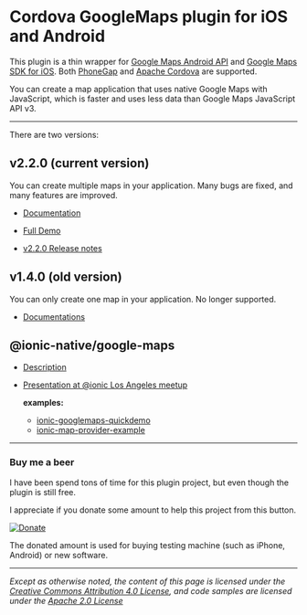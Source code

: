 Cordova GoogleMaps plugin for iOS and Android
==========================
This plugin is a thin wrapper for [Google Maps Android API](https://developers.google.com/maps/documentation/android/) and [Google Maps SDK for iOS](https://developers.google.com/maps/documentation/ios/).
Both [PhoneGap](http://phonegap.com/) and [Apache Cordova](http://cordova.apache.org/) are supported.

You can create a map application that uses native Google Maps with JavaScript, which is faster and uses less data than Google Maps JavaScript API v3.

----

There are two versions:

## v2.2.0 (current version)

You can create multiple maps in your application.
Many bugs are fixed, and many features are improved.

- [Documentation](./v2.0.0/README.md)

- [Full Demo](https://github.com/mapsplugin/v2.0-demo)

- [v2.2.0 Release notes](./v2.0.0/ReleaseNotes/v2.2.0/README.md)


## v1.4.0 (old version)

You can only create one map in your application.
No longer supported.

- [Documentations](./v1.4.0/README.md)

## @ionic-native/google-maps

- [Description](./v2.0.0/ionic-native/README.md)

- [Presentation at @ionic Los Angeles meetup](https://docs.google.com/presentation/d/1zlkmoSY4AzDJc_P4IqWLnzct41IqHyzGkLeyhlAxMDE/edit#slide=id.p)

  **examples:**
    - [ionic-googlemaps-quickdemo](https://github.com/mapsplugin/ionic-googlemaps-quickdemo)
    - [ionic-map-provider-example](https://github.com/mapsplugin/ionic-map-provider-example)
-----

### Buy me a beer

I have been spend tons of time for this plugin project, but even though the plugin is still free.

I appreciate if you donate some amount to help this project from this button.

[![Donate](https://img.shields.io/badge/Donate-PayPal-green.svg)](https://www.paypal.com/cgi-bin/webscr?cmd=_donations&business=SQPLZJ672HJ9N&lc=US&item_name=cordova%2dgooglemaps%2dplugin&currency_code=USD&bn=PP%2dDonationsBF%3abtn_donate_SM%2egif%3aNonHosted)

The donated amount is used for buying testing machine (such as iPhone, Android) or new software.

----

*Except as otherwise noted, the content of this page is licensed under the [Creative Commons Attribution 4.0 License](LICENSES/CC-BY-4.0.md), and code samples are licensed under the [Apache 2.0 License](LICENSES/APACH-BY-2.0.md)*
